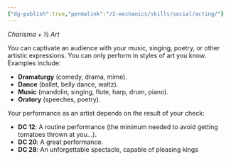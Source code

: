 ```yaml
---
{"dg-publish":true,"permalink":"/2-mechanics/skills/social/acting/"}
---
```


*Charisma + ½ Art*

You can captivate an audience with your music, singing, poetry, or other artistic expressions. You can only perform in styles of art you know. Examples include:

- **Dramaturgy** (comedy, drama, mime).
- **Dance** (ballet, belly dance, waltz).
- **Music** (mandolin, singing, flute, harp, drum, piano).
- **Oratory** (speeches, poetry).

Your performance as an artist depends on the result of your check:

- **DC 12**: A routine performance (the minimum needed to avoid getting tomatoes thrown at you...).
- **DC 20**: A great performance.
- **DC 28**: An unforgettable spectacle, capable of pleasing kings